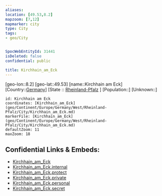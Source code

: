 ```yaml
---
aliases: 
location: [49.53,8.2]
mapzoom: [7,12] 
mapmarker: city 
type: City
tags:
- geo/City


SpocWebEntityId: 31441
isDeleted: false
confidential: public

title: Kirchhain_am_Eck
---
```

[geo-lon::8.2]
[geo-lat::49.53]
[name::Kirchhain am Eck]
[Country::[Germany](geo/Continent/Europe/Germany.md)]
[State :: [Rheinland-Pfalz](geo/Continent/Europe/Germany/West/Rheinland-Pfalz.md) ]
[Population::]
[Unknown::]


```leaflet
id: Kirchhain am Eck
coordinates: [Kirchhain_am_Eck](geo/Continent/Europe/Germany/West/Rheinland-Pfalz/City/Kirchhain_am_Eck.md)
markerFile: [Kirchhain_am_Eck](geo/Continent/Europe/Germany/West/Rheinland-Pfalz/City/Kirchhain_am_Eck.md)
defaultZoom: 11 
maxZoom: 18
```


## Confidential Links & Embeds: 
- [Kirchhain_am_Eck](../../../../../../../../_public/geo/Continent/Europe/Germany/West/Rheinland-Pfalz/City/Kirchhain_am_Eck.md) 
- [Kirchhain_am_Eck.internal](../../../../../../../../_internal/geo/Continent/Europe/Germany/West/Rheinland-Pfalz/City/Kirchhain_am_Eck.internal.md) 
- [Kirchhain_am_Eck.protect](../../../../../../../../_protect/geo/Continent/Europe/Germany/West/Rheinland-Pfalz/City/Kirchhain_am_Eck.protect.md) 
- [Kirchhain_am_Eck.private](../../../../../../../../_private/geo/Continent/Europe/Germany/West/Rheinland-Pfalz/City/Kirchhain_am_Eck.private.md) 
- [Kirchhain_am_Eck.personal](../../../../../../../../_personal/geo/Continent/Europe/Germany/West/Rheinland-Pfalz/City/Kirchhain_am_Eck.personal.md) 
- [Kirchhain_am_Eck.secret](../../../../../../../../_secret/geo/Continent/Europe/Germany/West/Rheinland-Pfalz/City/Kirchhain_am_Eck.secret.md) 
